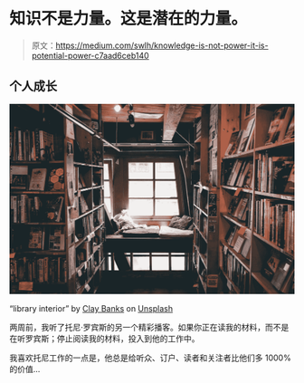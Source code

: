 # 知识不是力量。这是潜在的力量。

> 原文：<https://medium.com/swlh/knowledge-is-not-power-it-is-potential-power-c7aad6ceb140>

## 个人成长

![](img/326f0b9b2b35966075ec40a19e87b9f2.png)

“library interior” by [Clay Banks](https://unsplash.com/@claybanks?utm_source=medium&utm_medium=referral) on [Unsplash](https://unsplash.com?utm_source=medium&utm_medium=referral)

两周前，我听了托尼·罗宾斯的另一个精彩播客。如果你正在读我的材料，而不是在听罗宾斯；停止阅读我的材料，投入到他的工作中。

我喜欢托尼工作的一点是，他总是给听众、订户、读者和关注者比他们多 1000%的价值…